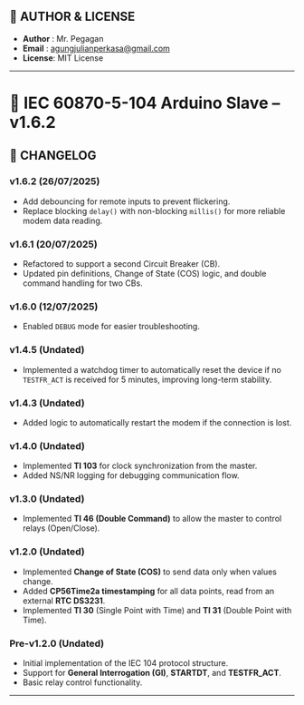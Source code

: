 ## 👤 AUTHOR & LICENSE

- **Author** : Mr. Pegagan  
- **Email**  : agungjulianperkasa@gmail.com  
- **License**: MIT License

---

# 📡 IEC 60870-5-104 Arduino Slave – v1.6.2

## 📑 CHANGELOG

### v1.6.2 (26/07/2025)
- Add debouncing for remote inputs to prevent flickering.
- Replace blocking `delay()` with non-blocking `millis()` for more reliable modem data reading.

### v1.6.1 (20/07/2025)
- Refactored to support a second Circuit Breaker (CB).
- Updated pin definitions, Change of State (COS) logic, and double command handling for two CBs.

### v1.6.0 (12/07/2025)
- Enabled `DEBUG` mode for easier troubleshooting.

### v1.4.5 (Undated)
- Implemented a watchdog timer to automatically reset the device if no `TESTFR_ACT` is received for 5 minutes, improving long-term stability.

### v1.4.3 (Undated)
- Added logic to automatically restart the modem if the connection is lost.

### v1.4.0 (Undated)
- Implemented **TI 103** for clock synchronization from the master.
- Added NS/NR logging for debugging communication flow.

### v1.3.0 (Undated)
- Implemented **TI 46 (Double Command)** to allow the master to control relays (Open/Close).

### v1.2.0 (Undated)
- Implemented **Change of State (COS)** to send data only when values change.
- Added **CP56Time2a timestamping** for all data points, read from an external **RTC DS3231**.
- Implemented **TI 30** (Single Point with Time) and **TI 31** (Double Point with Time).

### Pre-v1.2.0 (Undated)
- Initial implementation of the IEC 104 protocol structure.
- Support for **General Interrogation (GI)**, **STARTDT**, and **TESTFR_ACT**.
- Basic relay control functionality.

---